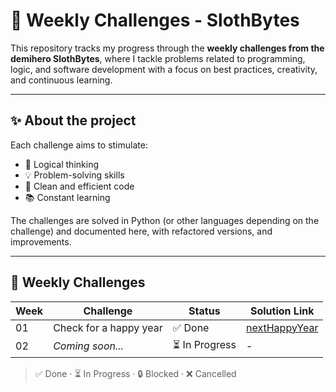 # 🚀 Weekly Challenges - SlothBytes

This repository tracks my progress through the **weekly challenges from the demihero SlothBytes**, where I tackle problems related to programming, logic, and software development with a focus on best practices, creativity, and continuous learning.

---

## ✨ About the project

Each challenge aims to stimulate:
- 🧠 Logical thinking
- 💡 Problem-solving skills
- 🧹 Clean and efficient code
- 📚 Constant learning

The challenges are solved in Python (or other languages depending on the challenge) and documented here, with refactored versions, and improvements.

---

## 📆 Weekly Challenges

| Week   | Challenge                                | Status  | Solution Link |
|--------|------------------------------------------|---------|---------------|
| 01     | Check for a happy year                   | ✅ Done | [nextHappyYear](./happy-year/nextHappyYear.py) |
| 02     | *Coming soon...*                         | ⏳ In Progress | - |

> ✅ Done · ⏳ In Progress · 🔒 Blocked · ❌ Cancelled